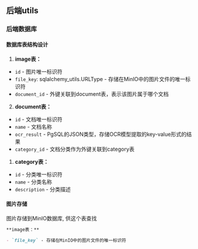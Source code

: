 ## 后端utils

### 后端数据库

#### 数据库表结构设计

1. **image表：**

  - `id` - 图片唯一标识符
  - `file_key`: sqlalchemy_utils.URLType - 存储在MinIO中的图片文件的唯一标识符
  - `document_id` - 外键关联到document表，表示该图片属于哪个文档

2. **document表：**

  - `id` - 文档唯一标识符
  - `name` - 文档名称
  - `ocr_result` - PgSQL的JSON类型，存储OCR模型提取的key-value形式的结果
  - `category_id` - 文档分类作为外键关联到category表

1. **category表：**

  - `id` - 分类唯一标识符
  - `name` - 分类名称
  - `description` - 分类描述


#### 图片存储

图片存储到MinIO数据库, 供这个表查找

```markdown
**image表：**

- `file_key` - 存储在MinIO中的图片文件的唯一标识符
```
